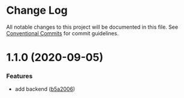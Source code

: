 # Change Log

All notable changes to this project will be documented in this file.
See [Conventional Commits](https://conventionalcommits.org) for commit guidelines.

# 1.1.0 (2020-09-05)


### Features

* add backend ([b5a2006](https://github.com/paulstelzer/nestjs/commit/b5a2006d8c7bcc5e761076fdf8eefc1c7e3d7bad))
